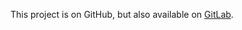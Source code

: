 This project is on GitHub, but also available on [GitLab](https://gitlab.com/tranttommy/context-practice).
